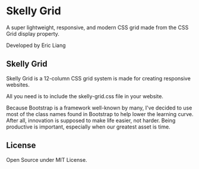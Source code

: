 # Skelly Grid
A super lightweight, responsive, and modern CSS grid made from the CSS Grid display property.

Developed by Eric Liang

## Skelly Grid

Skelly Grid is a 12-column CSS grid system is made for creating responsive websites.

All you need is to include the skelly-grid.css file in your website.

Because Bootstrap is a framework well-known by many, I've decided to use most of the class names found in Bootstrap to help lower the learning curve.
After all, innovation is supposed to make life easier, not harder. Being productive is important, especially when our greatest asset is time.

## License

Open Source under MIT License.
